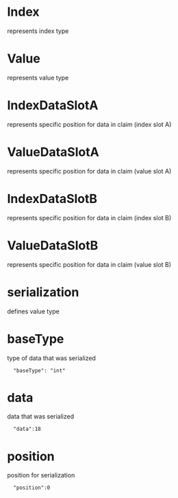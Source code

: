 # Index

represents index type

# Value

represents value type

# IndexDataSlotA

represents specific position for data in claim (index slot A)

# ValueDataSlotA

represents specific position for data in claim (value slot A)

# IndexDataSlotB

represents specific position for data in claim (index slot B)

# ValueDataSlotB

represents specific position for data in claim (value slot B)

# serialization

defines value type

# baseType

type of data that was serialized

```
  "baseType": "int"
```

# data

data that was serialized

```
  "data":18
```

# position

position for serialization

```
  "position":0
```

